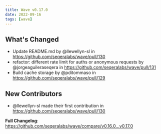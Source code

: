 ```yaml
---
title: Wave v0.17.0
date: 2022-09-16
tags: [wave]
---
```


## What's Changed
* Update README.md by @llewellyn-sl in https://github.com/seqeralabs/wave/pull/130
* refactor: different rate limit for auths or anonymous requests by @jorgeaguileraseqera in https://github.com/seqeralabs/wave/pull/131
* Build cache storage by @pditommaso in https://github.com/seqeralabs/wave/pull/129

## New Contributors
* @llewellyn-sl made their first contribution in https://github.com/seqeralabs/wave/pull/130

**Full Changelog**: https://github.com/seqeralabs/wave/compare/v0.16.0...v0.17.0
